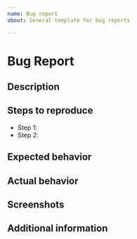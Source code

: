 ```yaml
---
name: Bug report  
about: General template for bug reports  

---  
```


# Bug Report

## Description

<!-- A brief description of the problem -->  

## Steps to reproduce

- Step 1:  
- Step 2:  

## Expected behavior

<!-- Describe what was expected to happen -->  

## Actual behavior

<!-- Describe what really happened -->  

## Screenshots

<!-- Add some screenshots if necessary -->  

## Additional information

<!-- Is there anything else that you might think that will help us investigate further the issue? -->  
